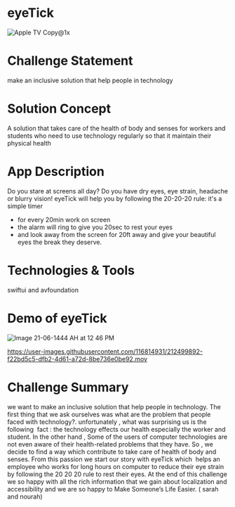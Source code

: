 # eyeTick

![Apple TV Copy@1x](https://user-images.githubusercontent.com/116811193/212537097-2f468a06-2b2f-4b3e-bcb6-6a848de105c5.png)

# Challenge Statement
make an inclusive solution that help people in technology

# Solution Concept
A solution that takes care of the health of body and senses for workers and students 
who need to use technology regularly so that it maintain their physical health

# App Description
Do you stare at screens all day?
Do you have dry eyes, eye strain, headache or blurry vision!
eyeTick will help you by following the 20-20-20 rule:
it's a simple timer
- for every 20min work on screen
- the alarm will ring to give you 20sec to rest your eyes
- and look away from the screen for 20ft away
and give your beautiful eyes the break they deserve.

# Technologies & Tools
swiftui and avfoundation
# Demo of eyeTick 
![Image 21-06-1444 AH at 12 46 PM](https://user-images.githubusercontent.com/116814931/212500125-58ce6299-a0da-41d4-90ff-f699faea40e4.jpeg)

https://user-images.githubusercontent.com/116814931/212499892-f22bd5c5-dfb2-4d61-a72d-8be736e0be92.mov

# Challenge Summary
we want to make an inclusive solution that help people in technology. The first thing that we ask ourselves was
what are the problem that people faced with technology?. unfortunately , what was surprising us is the following  fact : the technology effects our health especially the worker and student. In the other hand , Some of the users of computer technologies are not even aware of their health-related problems that they have. So , we decide to find a way which contribute to take care of health of body and senses. From this passion we start our story with eyeTick which  helps an employee  who works for long hours on computer to reduce their eye strain by following the 20 20 20 rule to rest their eyes. At the end of this challenge we so happy with all the rich information that we gain about localization and accessibility and we are so happy to Make Someone’s Life Easier. ( sarah and nourah)
